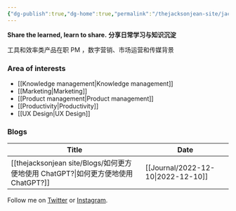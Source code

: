 ```yaml
---
{"dg-publish":true,"dg-home":true,"permalink":"/thejacksonjean-site/jackson-jean/","tags":"gardenEntry","dgPassFrontmatter":true}
---
```


**Share the learned, learn to share.**
**分享日常学习与知识沉淀**

工具和效率类产品在职 PM ，数字营销、市场运营和传媒背景

### Area of interests
- [[Knowledge management\|Knowledge management]]
- [[Marketing\|Marketing]]
- [[Product management\|Product management]]
- [[Productivity\|Productivity]]
- [[UX Design\|UX Design]]
### Blogs
| Title                         | Date |
| ----------------------------- | ---- |
| [[thejacksonjean site/Blogs/如何更方便地使用 ChatGPT?\|如何更方便地使用 ChatGPT?]] |[[Journal/2022-12-10\|2022-12-10]]|


Follow me on [Twitter](https://twitter.com/jacksonjean188) or [Instagram](https://instagram.com/jacksonjean).